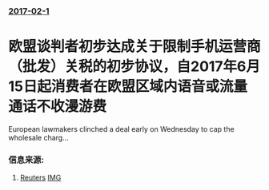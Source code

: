 ### [2017-02-1](/news/2017/02/1/index.md)

##### 
# 欧盟谈判者初步达成关于限制手机运营商（批发）关税的初步协议，自2017年6月15日起消费者在欧盟区域内语音或流量通话不收漫游费 

European lawmakers clinched a deal early on Wednesday to cap the wholesale charg...


### 信息来源:

1. [Reuters](http://www.reuters.com/article/us-eu-telecoms-roaming-idUSKBN15G2YB) [IMG](https://s3.reutersmedia.net/resources/r/?m=02&d=20170201&t=2&i=1170944123&w=1200&r=LYNXMPED101G5)
